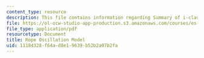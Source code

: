 ```yaml
---
content_type: resource
description: This file contains information regarding Summary of i-class derivation.
file: https://ol-ocw-studio-app-production.s3.amazonaws.com/courses/es-255-physics-of-rock-climbing-spring-2006/11184328f64ad8e19639b52b2a07b2fa_MITES_255S06_rpe_osillmdel.pdf
file_type: application/pdf
resourcetype: Document
title: Rope Oscillation Model
uid: 11184328-f64a-d8e1-9639-b52b2a07b2fa
---
```

